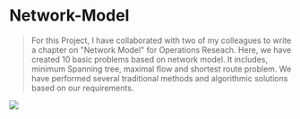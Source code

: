 # Network-Model
> For this Project, I have collaborated with two of my colleagues to write a chapter on "Network Model" for Operations Reseach. Here, we have created 10 basic problems based on network model. It includes, minimum Spanning tree, maximal flow and shortest route problem. We have performed several traditional methods and algorithmic solutions based on our requirements. 

<img src="https://www.researchgate.net/profile/Ghj-Lanel/publication/340347681/figure/fig1/AS:875494664847362@1585745602472/Facebook-network-model-In-the-Facebook-network-model-there-are-three-types-of-nodes.jpg">
